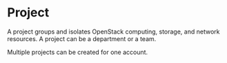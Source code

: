 # Project<a name="EN-US_TOPIC_0070518971"></a>

A project groups and isolates OpenStack computing, storage, and network resources. A project can be a department or a team.

Multiple projects can be created for one account.

